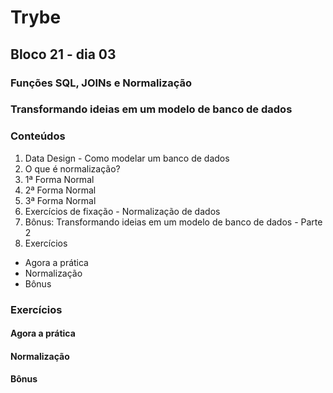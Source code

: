# Trybe
## Bloco 21 - dia 03
### Funções SQL, JOINs e Normalização
### Transformando ideias em um modelo de banco de dados

### Conteúdos

1. Data Design - Como modelar um banco de dados
2. O que é normalização?
3. 1ª Forma Normal
4. 2ª Forma Normal
5. 3ª Forma Normal
6. Exercícios de fixação - Normalização de dados
7. Bônus: Transformando ideias em um modelo de banco de dados - Parte 2
8. Exercícios
  - Agora a prática
  - Normalização
  - Bônus

### Exercícios
#### Agora a prática

#### Normalização

#### Bônus